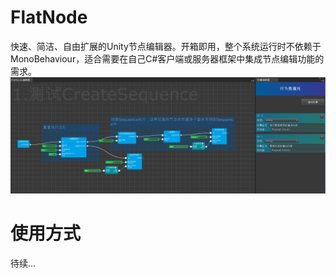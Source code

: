 # FlatNode
快速、简洁、自由扩展的Unity节点编辑器。开箱即用，整个系统运行时不依赖于MonoBehaviour，适合需要在自己C#客户端或服务器框架中集成节点编辑功能的需求。
![image](https://github.com/LagField/FlatNode/blob/master/images/Intro.png)

# 使用方式
待续...
